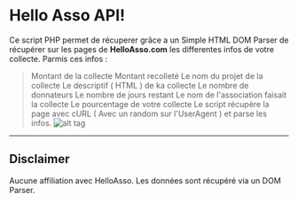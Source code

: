 Hello Asso API!
===================


Ce script PHP permet de récuperer grâce a un Simple HTML DOM Parser de récupérer sur les pages de **HelloAsso.com** les differentes infos de votre collecte. 
Parmis ces infos :

> Montant de la collecte
> Montant recolleté
> Le nom du projet de la collecte
> Le descriptif ( HTML ) de ka collecte
> Le nombre de donnateurs
> Le nombre de jours restant
> Le nom de l'association faisait la collecte
> Le pourcentage de votre collecte
Le script récupère la page avec cURL ( Avec un random sur l'UserAgent ) et parse les infos.
![alt tag](https://i.imgur.com/mTw6Oje.png)
----------

Disclaimer
-------------

Aucune affiliation avec HelloAsso. Les données sont récupéré via un DOM Parser.
